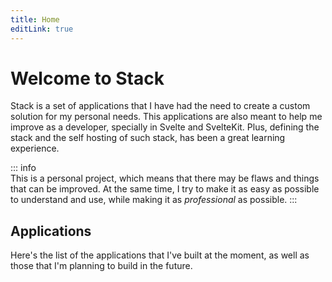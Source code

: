 ```yaml
---
title: Home
editLink: true
---
```


# Welcome to Stack

Stack is a set of applications that I have had the need to create a custom
solution for my personal needs. This applications are also meant to help me
improve as a developer, specially in Svelte and SvelteKit. Plus, defining the
stack and the self hosting of such stack, has been a great learning experience.

::: info  
This is a personal project, which means that there may be flaws and things that
can be improved. At the same time, I try to make it as easy as possible to
understand and use, while making it as _professional_ as possible.
:::

## Applications

Here's the list of the applications that I've built at the moment, as well as
those that I'm planning to build in the future.


